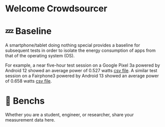 # Welcome Crowdsourcer

# 💤 Baseline

A smartphone/tablet doing nothing special provides a baseline for subsequent tests in order to isolate the energy consumption of apps from that of the operating system (OS). 

For example, a near five-hour test session on a Google Pixel 3a powered by Android 12 showed an average power of 0.527 watts [csv file](idle_4h48min_Pixel3a.csv).
A similar test session on a Fairphone3 powered by Android 13 showed an average power of 0.658 watts [csv file](idle_4h40min_Fairphone3.csv).

# 💪 Benchs

Whether you are a student, engineer, or researcher, share your measurement data here.
